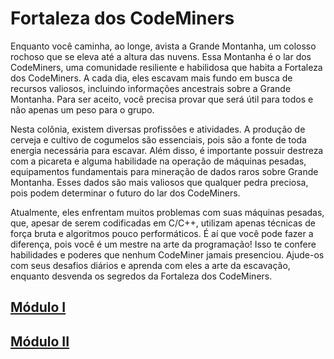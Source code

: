 # Fortaleza dos CodeMiners

Enquanto você caminha, ao longe, avista a Grande Montanha, um colosso rochoso que se eleva até a altura das nuvens. Essa Montanha é o lar dos CodeMiners, uma comunidade resiliente e habilidosa que habita a Fortaleza dos CodeMiners. A cada dia, eles escavam mais fundo em busca de recursos valiosos, incluindo informações ancestrais sobre a Grande Montanha. Para ser aceito, você precisa provar que será útil para todos e não apenas um peso para o grupo.

Nesta colônia, existem diversas profissões e atividades. A produção de cerveja e cultivo de cogumelos são essenciais, pois são a fonte de toda energia necessária para escavar. Além disso, é importante possuir destreza com a picareta e alguma habilidade na operação de máquinas pesadas, equipamentos fundamentais para mineração de dados raros sobre Grande Montanha. Esses dados são mais valiosos que qualquer pedra preciosa, pois podem determinar o futuro do lar dos CodeMiners.

Atualmente, eles enfrentam muitos problemas com suas máquinas pesadas, que, apesar de serem codificadas em C/C++, utilizam apenas técnicas de força bruta e algoritmos pouco performáticos. É aí que você pode fazer a diferença, pois você é um mestre na arte da programação! Isso te confere habilidades e poderes que nenhum CodeMiner jamais presenciou. Ajude-os com seus desafios diários e aprenda com eles a arte da escavação, enquanto desvenda os segredos da Fortaleza dos CodeMiners.

## [Módulo I](https://github.com/digitalinnovationone/codecamps/blob/main/004.%20Fortaleza%20dos%20An%C3%B5es/Modulo1.md)
## [Módulo II](https://github.com/digitalinnovationone/codecamps/blob/main/004.%20Fortaleza%20dos%20An%C3%B5es/Modulo2.md)
